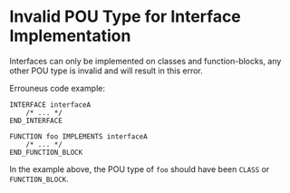 # Invalid POU Type for Interface Implementation

Interfaces can only be implemented on classes and function-blocks, any other POU type is invalid and will
result in this error.

Errouneus code example:
```
INTERFACE interfaceA
    /* ... */
END_INTERFACE

FUNCTION foo IMPLEMENTS interfaceA
    /* ... */
END_FUNCTION_BLOCK
```
In the example above, the POU type of `foo` should have been `CLASS` or `FUNCTION_BLOCK`.